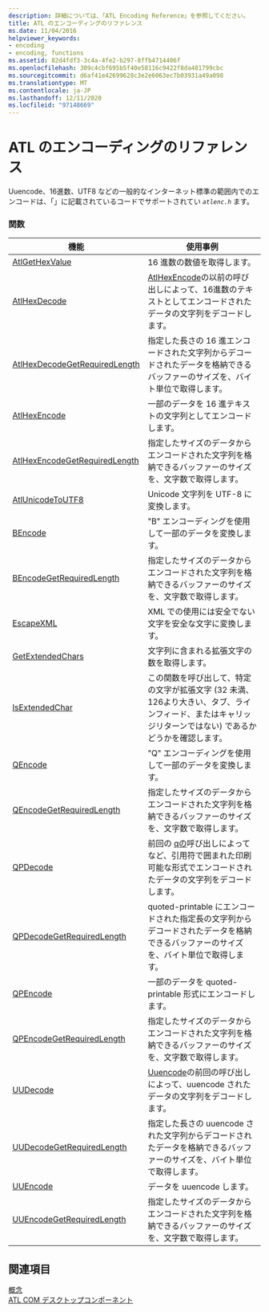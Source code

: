 ```yaml
---
description: 詳細については、「ATL Encoding Reference」を参照してください。
title: ATL のエンコーディングのリファレンス
ms.date: 11/04/2016
helpviewer_keywords:
- encoding
- encoding, functions
ms.assetid: 82d4fdf3-3c4a-4fe2-b297-8ffb4714406f
ms.openlocfilehash: 309c4cbf695b5f40e58116c9422f8da481799cbc
ms.sourcegitcommit: d6af41e42699628c3e2e6063ec7b03931a49a098
ms.translationtype: MT
ms.contentlocale: ja-JP
ms.lasthandoff: 12/11/2020
ms.locfileid: "97148669"
---
```

# <a name="atl-encoding-reference"></a>ATL のエンコーディングのリファレンス

Uuencode、16進数、UTF8 などの一般的なインターネット標準の範囲内でのエンコードは、「」に記載されているコードでサポートされてい *`atlenc.h`* ます。

### <a name="functions"></a>関数

| 機能 | 使用事例 |
|--|--|
| [AtlGetHexValue](reference/atl-text-encoding-functions.md#atlgethexvalue) | 16 進数の数値を取得します。 |
| [AtlHexDecode](reference/atl-text-encoding-functions.md#atlhexdecode) | [AtlHexEncode](reference/atl-text-encoding-functions.md#atlhexencode)の以前の呼び出しによって、16進数のテキストとしてエンコードされたデータの文字列をデコードします。 |
| [AtlHexDecodeGetRequiredLength](reference/atl-text-encoding-functions.md#atlhexdecodegetrequiredlength) | 指定した長さの 16 進エンコードされた文字列からデコードされたデータを格納できるバッファーのサイズを、バイト単位で取得します。 |
| [AtlHexEncode](reference/atl-text-encoding-functions.md#atlhexencode) | 一部のデータを 16 進テキストの文字列としてエンコードします。 |
| [AtlHexEncodeGetRequiredLength](reference/atl-text-encoding-functions.md#atlhexencodegetrequiredlength) | 指定したサイズのデータからエンコードされた文字列を格納できるバッファーのサイズを、文字数で取得します。 |
| [AtlUnicodeToUTF8](reference/atl-text-encoding-functions.md#atlunicodetoutf8) | Unicode 文字列を UTF-8 に変換します。 |
| [BEncode](reference/atl-text-encoding-functions.md#bencode) | "B" エンコーディングを使用して一部のデータを変換します。 |
| [BEncodeGetRequiredLength](reference/atl-text-encoding-functions.md#bencodegetrequiredlength) | 指定したサイズのデータからエンコードされた文字列を格納できるバッファーのサイズを、文字数で取得します。 |
| [EscapeXML](reference/atl-text-encoding-functions.md#escapexml) | XML での使用には安全でない文字を安全な文字に変換します。 |
| [GetExtendedChars](reference/atl-text-encoding-functions.md#getextendedchars) | 文字列に含まれる拡張文字の数を取得します。 |
| [IsExtendedChar](reference/atl-text-encoding-functions.md#isextendedchar) | この関数を呼び出して、特定の文字が拡張文字 (32 未満、126より大きい、タブ、ラインフィード、またはキャリッジリターンではない) であるかどうかを確認します。 |
| [QEncode](reference/atl-text-encoding-functions.md#qencode) | "Q" エンコーディングを使用して一部のデータを変換します。 |
| [QEncodeGetRequiredLength](reference/atl-text-encoding-functions.md#qencodegetrequiredlength) | 指定したサイズのデータからエンコードされた文字列を格納できるバッファーのサイズを、文字数で取得します。 |
| [QPDecode](reference/atl-text-encoding-functions.md#qpdecode) | 前回の [qの](reference/atl-text-encoding-functions.md#qpencode)呼び出しによってなど、引用符で囲まれた印刷可能な形式でエンコードされたデータの文字列をデコードします。 |
| [QPDecodeGetRequiredLength](reference/atl-text-encoding-functions.md#qpdecodegetrequiredlength) | quoted-printable にエンコードされた指定長の文字列からデコードされたデータを格納できるバッファーのサイズを、バイト単位で取得します。 |
| [QPEncode](reference/atl-text-encoding-functions.md#qpencode) | 一部のデータを quoted-printable 形式にエンコードします。 |
| [QPEncodeGetRequiredLength](reference/atl-text-encoding-functions.md#qpencodegetrequiredlength) | 指定したサイズのデータからエンコードされた文字列を格納できるバッファーのサイズを、文字数で取得します。 |
| [UUDecode](reference/atl-text-encoding-functions.md#uudecode) | [Uuencode](reference/atl-text-encoding-functions.md#uuencode)の前回の呼び出しによって、uuencode されたデータの文字列をデコードします。 |
| [UUDecodeGetRequiredLength](reference/atl-text-encoding-functions.md#uudecodegetrequiredlength) | 指定した長さの uuencode された文字列からデコードされたデータを格納できるバッファーのサイズを、バイト単位で取得します。 |
| [UUEncode](reference/atl-text-encoding-functions.md#uuencode) | データを uuencode します。 |
| [UUEncodeGetRequiredLength](reference/atl-text-encoding-functions.md#uuencodegetrequiredlength) | 指定したサイズのデータからエンコードされた文字列を格納できるバッファーのサイズを、文字数で取得します。 |

## <a name="see-also"></a>関連項目

[概念](../atl/active-template-library-atl-concepts.md)<br/>
[ATL COM デスクトップコンポーネント](../atl/atl-com-desktop-components.md)
